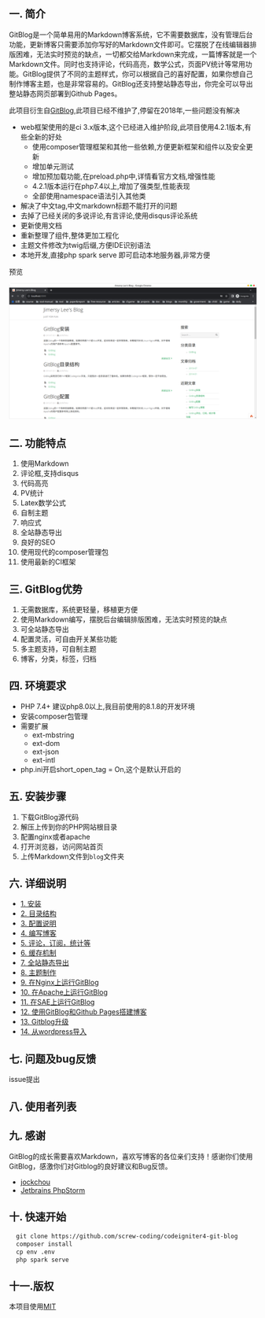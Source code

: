## 一. 简介 ##
GitBlog是一个简单易用的Markdown博客系统，它不需要数据库，没有管理后台功能，更新博客只需要添加你写好的Markdown文件即可。它摆脱了在线编辑器排版困难，无法实时预览的缺点，一切都交给Markdown来完成，一篇博客就是一个Markdown文件。同时也支持评论，代码高亮，数学公式，页面PV统计等常用功能。GitBlog提供了不同的主题样式，你可以根据自己的喜好配置，如果你想自己制作博客主题，也是非常容易的。GitBlog还支持整站静态导出，你完全可以导出整站静态网页部署到Github Pages。


此项目衍生自[GitBlog](https://github.com/jockchou/gitblog),此项目已经不维护了,停留在2018年,一些问题没有解决
- web框架使用的是ci 3.x版本,这个已经进入维护阶段,此项目使用4.2.1版本,有些全新的好处
  - 使用composer管理框架和其他一些依赖,方便更新框架和组件以及安全更新
  - 增加单元测试
  - 增加预加载功能,在preload.php中,详情看官方文档,增强性能
  - 4.2.1版本运行在php7.4以上,增加了强类型,性能表现
  - 全部使用namespace语法引入其他类
- 解决了中文tag,中文markdown标题不能打开的问题
- 去掉了已经关闭的多说评论,有言评论,使用disqus评论系统
- 更新使用文档
- 重新整理了组件,整体更加工程化
- 主题文件修改为twig后缀,方便IDE识别语法
- 本地开发,直接php spark serve 即可启动本地服务器,非常方便

预览

![screenshot](blog/screenshot.png)

## 二. 功能特点 ##

1. 使用Markdown
2. 评论框,支持disqus
3. 代码高亮
4. PV统计
5. Latex数学公式
6. 自制主题
7. 响应式
8. 全站静态导出
9. 良好的SEO
10. 使用现代的composer管理包
11. 使用最新的CI框架

## 三. GitBlog优势 ##

1. 无需数据库，系统更轻量，移植更方便
2. 使用Markdown编写，摆脱后台编辑排版困难，无法实时预览的缺点
3. 可全站静态导出
4. 配置灵活，可自由开关某些功能
5. 多主题支持，可自制主题
6. 博客，分类，标签，归档

## 四. 环境要求 ##

- PHP 7.4+ 建议php8.0以上,我目前使用的8.1.8的开发环境
- 安装composer包管理
- 需要扩展
  - ext-mbstring
  - ext-dom
  - ext-json
  - ext-intl
- php.ini开启short_open_tag = On,这个是默认开启的

## 五. 安装步骤 ##

1. 下载GitBlog源代码
2. 解压上传到你的PHP网站根目录
3. 配置nginx或者apache
4. 打开浏览器，访问网站首页
5. 上传Markdown文件到`blog`文件夹

## 六. 详细说明 ##

- [1. 安装](blog/install.md)  
- [2. 目录结构](blog/struct.md)  
- [3. 配置说明](blog/config.md)
- [4. 编写博客](blog/edit.md)
- [5. 评论，订阅，统计等](blog/other-func.md)
- [6. 缓存机制](blog/cache.md)
- [7. 全站静态导出](blog/export.md)
- [8. 主题制作](blog/theme.md)
- [9. 在Nginx上运行GitBlog](blog/nginx.md)  
- [10. 在Apache上运行GitBlog](blog/apache.md)
- [11. 在SAE上运行GitBlog](blog/sae.md)
- [12. 使用GitBlog和Github Pages搭建博客](blog/github-pages.md)  
- [13. Gitblog升级](blog/update.md)
- [14. 从wordpress导入](blog/wordpress.md)

## 七. 问题及bug反馈 ##

issue提出

## 八. 使用者列表 ##


## 九. 感谢 ##

GitBlog的成长需要喜欢Markdown，喜欢写博客的各位亲们支持！感谢你们使用GitBlog，感激你们对Gitblog的良好建议和Bug反馈。

- [jockchou](https://github.com/jockchou)
- [Jetbrains PhpStorm](https://www.jetbrains.com/phpstorm/)


## 十. 快速开始 ##

```shell
  git clone https://github.com/screw-coding/codeigniter4-git-blog
  composer install
  cp env .env
  php spark serve
```


## 十一.版权 ##

本项目使用[MIT](LICENSE)
